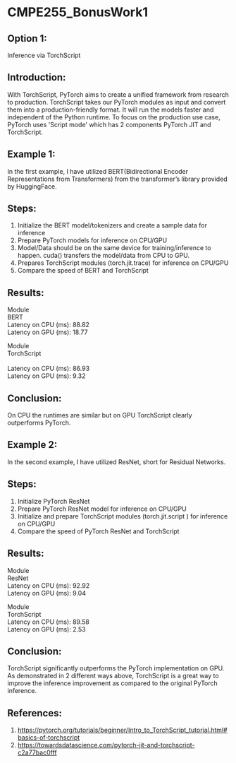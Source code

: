 # CMPE255_BonusWork1 <br>

## Option 1: 
Inference via TorchScript <br>

## Introduction: <br>
With TorchScript, PyTorch aims to create a unified framework from research to production. TorchScript takes our PyTorch modules as input and convert them into a production-friendly format. It will run the models faster and independent of the Python runtime. To focus on the production use case, PyTorch uses 'Script mode' which has 2 components PyTorch JIT and TorchScript. <br>

## Example 1: <br>
In the first example, I have utilized BERT(Bidirectional Encoder Representations from Transformers) from the transformer’s library provided by HuggingFace. <br>

## Steps: <br>
1) Initialize the BERT model/tokenizers and create a sample data for inference <br>
2) Prepare PyTorch models for inference on CPU/GPU <br>
3) Model/Data should be on the same device for training/inference to happen. cuda() transfers the model/data from CPU to GPU. <br>
4) Prepares TorchScript modules (torch.jit.trace) for inference on CPU/GPU <br>
5) Compare the speed of BERT and TorchScript <br>

## Results:<br>
Module <br>
BERT <br> 
Latency on CPU (ms): 88.82  <br> 
Latency on GPU (ms): 18.77   <br>  

Module <br>
TorchScript  <br>     
Latency on CPU (ms): 86.93  <br>
Latency on GPU (ms): 9.32 <br>

## Conclusion: <br>
On CPU the runtimes are similar but on GPU TorchScript clearly outperforms PyTorch.<br>


## Example 2: <br>
In the second example, I have utilized ResNet, short for Residual Networks. 

## Steps: <br>
1) Initialize PyTorch ResNet <br>
2) Prepare PyTorch ResNet model for inference on CPU/GPU <br>
3) Initialize and prepare TorchScript modules (torch.jit.script ) for inference on CPU/GPU <br>
4) Compare the speed of PyTorch ResNet and TorchScript <br>

## Results: <br>
Module <br>
ResNet <br>
Latency on CPU (ms): 92.92 <br>
Latency on GPU (ms): 9.04

Module <br>
TorchScript <br>
Latency on CPU (ms): 89.58 <br>
Latency on GPU (ms): 2.53  <br>

## Conclusion: <br>
TorchScript significantly outperforms the PyTorch implementation on GPU. As demonstrated in 2 different ways above, TorchScript is a great way to improve the inference improvement as compared to the original PyTorch inference. <br>

## References: <br>
1) https://pytorch.org/tutorials/beginner/Intro_to_TorchScript_tutorial.html#basics-of-torchscript <br>
2) https://towardsdatascience.com/pytorch-jit-and-torchscript-c2a77bac0fff <br>
